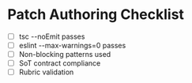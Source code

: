 # Patch Authoring Checklist

- [ ] tsc --noEmit passes
- [ ] eslint --max-warnings=0 passes
- [ ] Non-blocking patterns used
- [ ] SoT contract compliance
- [ ] Rubric validation
